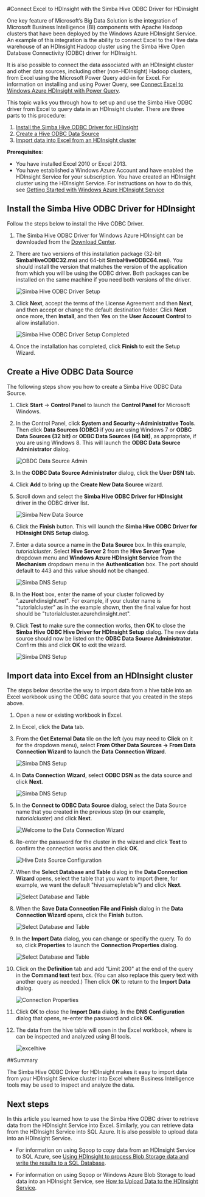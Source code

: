 <properties linkid="manage-services-hdinsight-excel-hiveodbc" urlDisplayName="HDInsight and Excel" pageTitle="Connect Excel to HDInsight with the Simba Hive ODBC Driver for HDinsight" Title="Connect Excel to HDInsight with the Simba Hive ODBC Driver for HDinsight" metaKeywords="hdinsight, excel, hiveodbc, hive excel, hdinsight excel" Description="How to use Excel to access data stored in Windows Azure HDInsight using HiveODBC" umbracoNaviHide="0" disqusComments="1" writer="bradsev" editor="mollybos" manager="paulettm" />

#Connect Excel to HDInsight with the Simba Hive ODBC Driver for HDinsight


One key feature of Microsoft’s Big Data Solution is the integration of  Microsoft Business Intelligence (BI) components with Apache Hadoop clusters that have been deployed by the Windows Azure HDInsight Service. An example of this integration is the ability to connect Excel to the Hive data warehouse of an HDInsight Hadoop cluster using the Simba Hive Open Database Connectivity (ODBC) driver for HDInsight. 

It is also possible to connect the data associated with an HDInsight cluster and other data sources, including other (non-HDInsight) Hadoop clusters, from Excel using the Microsoft Power Query add-in for Excel. For information on installing and using Power Query, see [Connect Excel to Windows Azure HDInsight with Power Query][connect-excel-power-query].

This topic walks you through how to set up and use the Simba Hive ODBC driver from Excel to query data in an HDInsight cluster. There are three parts to this procedure:

1. [Install the Simba Hive ODBC Driver for HDInsight](#InstallHiveODBCDriver)
2. [Create a Hive ODBC Data Source](#CreateHiveODBCDataSource)
3. [Import data into Excel from an HDInsight cluster](#ImportData)

**Prerequisites**:

* You have installed Excel 2010 or Excel 2013.
* You have established a Windows Azure Account and have enabled the HDInsight Service for your subscription. You have created an HDInsight cluster using the HDInsight Service. For instructions on how to do this, see [Getting Started with Windows Azure HDInsight Service][getting-started] 

<h2><a id="InstallHiveODBCDriver"></a>Install the Simba Hive ODBC Driver for HDInsight</h2>

Follow the steps below to install the Hive ODBC Driver.
 
1. The Simba Hive ODBC Driver for Windows Azure HDInsight can be downloaded from the [Download Center][simba-odbc-download]. 

2. There are two versions of this installation package (32-bit **SimbaHiveODBC32.msi** and 64-bit **SimbaHiveODBC64.msi**). You should install the version that matches the version of the application from which you will be using the ODBC driver. Both packages can be installed on the same machine if you need both versions of the driver. 

	![Simba Hive ODBC Driver Setup](../media/HDI.SimbaHiveOdbc.Setup.PNG)
 
4. Click **Next**, accept the terms of the License Agreement and then **Next**, and then accept or change the default destination folder. Click **Next** once more, then **Install**, and then **Yes** on the **User Account Control** to allow installation.

	![Simba Hive ODBC Driver Setup Completed](../media/HDI.SimbaHiveOdbc.SetupCompleted.PNG)

6. Once the installation has completed, click **Finish** to exit the Setup Wizard. 


<h2><a id="CreateHiveODBCDataSource"></a>Create a Hive ODBC Data Source</h2>

The following steps show you how to create a Simba Hive ODBC Data Source.

1. Click **Start** -> **Control Panel** to launch the **Control Panel** for Microsoft Windows. 

2. In the Control Panel, click **System and Security**->**Administrative Tools**. Then click **Data Sources (ODBC)** if you are using Windows 7 or **ODBC Data Sources (32 bit)** or **ODBC Data Sources (64 bit)**, as appropriate, if you are using Windows 8. This will launch the **ODBC Data Source Administrator** dialog. 
 
	![OBDC Data Source Admin](../media/HDI.SimbaHiveOdbc.DataSourceAdmin.PNG) 

3. In the **ODBC Data Source Administrator** dialog, click the **User DSN** tab. 

4. Click **Add** to bring up the **Create New Data Source** wizard. 

5. Scroll down and select the **Simba Hive ODBC Driver for HDInsight** driver in the ODBC driver list.  

	![Simba New Data Source](../media/HDI.SimbaHiveOdbc.CreateNewDataSource.PNG)

6. Click the **Finish** button. This will launch the **Simba Hive ODBC Driver for HDInsight DNS Setup** dialog. 

7. Enter a data source a name in the **Data Source** box. In this example, *tutorialcluster*. Select **Hive Server 2** from the **Hive Server Type** dropdown menu and **Windows Azure HDInsight Service** from the **Mechanism** dropdown menu in the **Authentication** box. The port should default to 443 and this value should not be changed.

	![Simba DNS Setup](../media/HDI.SimbaHiveOdbc.DnsSetup.PNG)

8. In the **Host** box, enter the  name of your cluster followed by ".azurehdinsight.net". For example, if your cluster name is "tutorialcluster" as in the example shown, then the final value for host should be "tutorialcluster.azurehdinsight.net".

9. Click **Test** to make sure the connection works, then **OK** to close the **Simba Hive ODBC Hive Driver for HDInsight Setup** dialog. The new data source should now be listed on the **ODBC Data Source Administrator**. Confirm this and click **OK** to exit the wizard.
	
	![Simba DNS Setup](../media/HDI.SimbaHiveOdbc.DataSourceAdded.PNG)

<h2><a id="ImportData"></a>Import data into Excel from an HDInsight cluster</h2>

The steps below describe the way to import data from a hive table into an Excel workbook using the ODBC data source that you created in the steps above.

1. Open a new or existing workbook in Excel.

2. In Excel, click the **Data** tab. 

3. From the **Get External Data** tile on the left (you may need to **Click** on it for the dropdown menu), select **From Other Data Sources -> From Data Connection Wizard** to launch the **Data Connection Wizard**.

	![Simba DNS Setup](../media/HDI.SimbaHiveOdbc.Excel.DataConnection.PNG)

4. In **Data Connection Wizard**, select **ODBC DSN** as the data source and click **Next**.

	![Simba DNS Setup](../media/HDI.SimbaHiveOdbc.Excel.DataConnectionWizard.PNG)

5. In the **Connect to ODBC Data Source** dialog, select the Data Source name that you created in the previous step (in our example, *tutorialcluster*) and click **Next**.

	![Welcome to the Data Connection Wizard](../media/HDI.SimbaHiveODBC.Excel.ODBCDataSource.PNG) 

6. Re-enter the password for the cluster in the wizard and click **Test** to confirm the connection works and then click **OK**.

	![Hive Data Source Configuration](../media/HDI.SimbaHiveODBC.Excel.ODBCDataConnect.PNG) 

7. When the **Select Database and Table** dialog in the **Data Connection Wizard** opens, select the table that you want to import (here, for example, we want the default "hivesamepletable") and click **Next**.

	![Select Database and Table](../media/HDI.SimbaHiveODBC.Excel.SelectDbAndTable.PNG) 

8. When the **Save Data Connection File and Finish** dialog in the **Data Connection Wizard** opens, click the **Finish** button.

	![Select Database and Table](../media/HDI.SimbaHiveODBC.Excel.SaveDataConnection.PNG) 


9. In the **Import Data** dialog, you can change or specify the query. To do so, click **Properties** to launch the **Connection Properties** dialog. 

	![Select Database and Table](../media/HDI.SimbaHiveODBC.Excel.ImportDataWizard.PNG) 

10. Click on the **Definition** tab and add "Limit 200" at the end of the query in the **Command text** text box. (You can also replace this query text with another query as needed.) Then click **OK** to return to the **Import Data** dialog. 

	![Connection Properties](../media/HDI.SimbaHiveODBC.Excel.ConnectionProperties.PNG)

11. Click **OK** to close the **Import Data** dialog.  In the **DNS Configuration** dialog that opens, re-enter the password and click **OK**.

12. The data from the hive table will open in the Excel workbook, where is can be inspected and analyzed using BI tools.

	![excelhive](../media/HDI.SimbaHiveODBC.Excel.QueryResult.PNG)  


##Summary

The Simba Hive ODBC Driver for HDInsight makes it easy to import data from your HDInsight Service cluster into Excel where Business Intelligence tools may be used to inspect and analyze the data.

## Next steps

In this article you learned how to use the Simba Hive ODBC driver to retrieve data from the HDInsight Service into Excel. Similarly, you can retrieve data from the HDInsight Service into SQL Azure. It is also possible to upload data into an HDInsight Service.

* For information on using Sqoop to copy data from an HDInsight Service to SQL Azure, see [Using HDInsight to process Blob Storage data and write the results to a SQL Database][blob-hdi-sql]. 

* For information on using Sqoop or Windows Azure Blob Storage to load data into an HDInsight Service, see [How to Upload Data to the HDInsight Service][upload-data].

[connect-excel-power-query]: /en-us/manage/services/hdinsight/connect-excel-with-power-query/
[getting-started]: /en-us/manage/services/hdinsight/get-started-hdinsight/
[simba-odbc-download]: http://go.microsoft.com/fwlink/?LinkId=327839&clcid=0x409
[blob-hdi-sql]: /en-us/manage/services/hdinsight/process-blob-data-and-write-to-sql/
[upload-data]: /en-us/manage/services/hdinsight/howto-upload-data-to-hdinsight/
